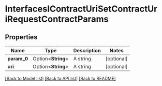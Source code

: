 # InterfacesIContractUriSetContractUriRequestContractParams

## Properties

Name | Type | Description | Notes
------------ | ------------- | ------------- | -------------
**param_0** | Option<**String**> | A string | [optional]
**uri** | Option<**String**> | A string | [optional]

[[Back to Model list]](../README.md#documentation-for-models) [[Back to API list]](../README.md#documentation-for-api-endpoints) [[Back to README]](../README.md)


